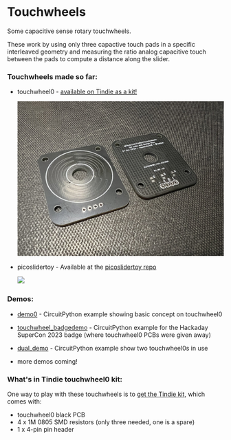 # Touchwheels

Some capacitive sense rotary touchwheels.  

These work by using only three capactive touch pads in a specific interleaved 
geometry and measuring the ratio analog capacitive touch between the pads to 
compute a distance along the slider. 


### Touchwheels made so far: 

* touchwheel0 - [available on Tindie as a kit!]((https://www.tindie.com/products/todbot/touchwheel0-capacitive-touch-wheel/))

  <img width=500 src="./docs/touchwheel0_photo1.jpg">

* picoslidertoy - Available at the [picoslidertoy repo](https://github.com/todbot/picoslidertoy)
  
  <a href="https://github.com/todbot/picoslidertoy"><img width=500 src="https://raw.githubusercontent.com/todbot/picoslidertoy/main/docs/picoslidertoy_photo1.jpg"></a>

### Demos:

- [demo0](./circuitpython/demo0/code.py) -
    CircuitPython example showing basic concept on touchwheel0
  
- [touchwheel_badgedemo](./circuitpython/touchwheel_badgedemo/code.py) - 
    CircuitPython example for the Hackaday SuperCon 2023 badge (where touchwheel0 PCBs were given away)
    
- [dual_demo](./circuitpython/dual_demo/code.py) - 
    CircuitPython example show two touchwheel0s in use

- more demos coming!

### What's in Tindie touchwheel0 kit: 

One way to play with these touchwheels is to [get the Tindie kit](https://www.tindie.com/products/todbot/touchwheel0-capacitive-touch-wheel/), which comes with:

- touchwheel0 black PCB
- 4 x 1M 0805 SMD resistors (only three needed, one is a spare)
- 1 x 4-pin pin header 


